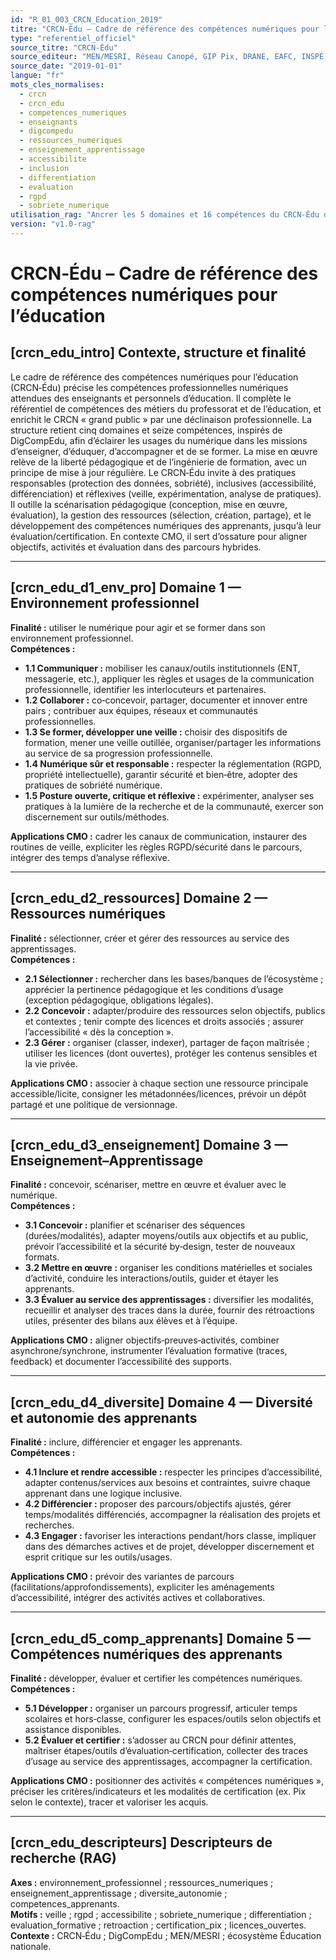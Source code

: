 ```yaml
---
id: "R_01_003_CRCN_Education_2019"
titre: "CRCN‑Édu – Cadre de référence des compétences numériques pour l’éducation"
type: "referentiel_officiel"
source_titre: "CRCN‑Édu"
source_editeur: "MEN/MESRI, Réseau Canopé, GIP Pix, DRANE, EAFC, INSPÉ, CNED"
source_date: "2019-01-01"
langue: "fr"
mots_cles_normalises:
  - crcn
  - crcn_edu
  - competences_numeriques
  - enseignants
  - digcompedu
  - ressources_numeriques
  - enseignement_apprentissage
  - accessibilite
  - inclusion
  - differentiation
  - evaluation
  - rgpd
  - sobriete_numerique
utilisation_rag: "Ancrer les 5 domaines et 16 compétences du CRCN‑Édu dans la conception CMO, la sélection des ressources, l’évaluation et la certification ; relier à Pix et DigCompEdu."
version: "v1.0-rag"
---
```


# CRCN‑Édu – Cadre de référence des compétences numériques pour l’éducation

## [crcn_edu_intro] Contexte, structure et finalité
Le cadre de référence des compétences numériques pour l’éducation (CRCN‑Édu) précise les compétences professionnelles numériques attendues des enseignants et personnels d’éducation. Il complète le référentiel de compétences des métiers du professorat et de l’éducation, et enrichit le CRCN « grand public » par une déclinaison professionnelle. La structure retient cinq domaines et seize compétences, inspirés de DigCompEdu, afin d’éclairer les usages du numérique dans les missions d’enseigner, d’éduquer, d’accompagner et de se former. La mise en œuvre relève de la liberté pédagogique et de l’ingénierie de formation, avec un principe de mise à jour régulière. Le CRCN‑Édu invite à des pratiques responsables (protection des données, sobriété), inclusives (accessibilité, différenciation) et réflexives (veille, expérimentation, analyse de pratiques). Il outille la scénarisation pédagogique (conception, mise en œuvre, évaluation), la gestion des ressources (sélection, création, partage), et le développement des compétences numériques des apprenants, jusqu’à leur évaluation/certification. En contexte CMO, il sert d’ossature pour aligner objectifs, activités et évaluation dans des parcours hybrides.

---

## [crcn_edu_d1_env_pro] Domaine 1 — Environnement professionnel
**Finalité :** utiliser le numérique pour agir et se former dans son environnement professionnel.  
**Compétences :**
- **1.1 Communiquer :** mobiliser les canaux/outils institutionnels (ENT, messagerie, etc.), appliquer les règles et usages de la communication professionnelle, identifier les interlocuteurs et partenaires.
- **1.2 Collaborer :** co‑concevoir, partager, documenter et innover entre pairs ; contribuer aux équipes, réseaux et communautés professionnelles.
- **1.3 Se former, développer une veille :** choisir des dispositifs de formation, mener une veille outillée, organiser/partager les informations au service de sa progression professionnelle.
- **1.4 Numérique sûr et responsable :** respecter la réglementation (RGPD, propriété intellectuelle), garantir sécurité et bien‑être, adopter des pratiques de sobriété numérique.
- **1.5 Posture ouverte, critique et réflexive :** expérimenter, analyser ses pratiques à la lumière de la recherche et de la communauté, exercer son discernement sur outils/méthodes.

**Applications CMO :** cadrer les canaux de communication, instaurer des routines de veille, expliciter les règles RGPD/sécurité dans le parcours, intégrer des temps d’analyse réflexive.

---

## [crcn_edu_d2_ressources] Domaine 2 — Ressources numériques
**Finalité :** sélectionner, créer et gérer des ressources au service des apprentissages.  
**Compétences :**
- **2.1 Sélectionner :** rechercher dans les bases/banques de l’écosystème ; apprécier la pertinence pédagogique et les conditions d’usage (exception pédagogique, obligations légales).
- **2.2 Concevoir :** adapter/produire des ressources selon objectifs, publics et contextes ; tenir compte des licences et droits associés ; assurer l’accessibilité « dès la conception ».
- **2.3 Gérer :** organiser (classer, indexer), partager de façon maîtrisée ; utiliser les licences (dont ouvertes), protéger les contenus sensibles et la vie privée.

**Applications CMO :** associer à chaque section une ressource principale accessible/licite, consigner les métadonnées/licences, prévoir un dépôt partagé et une politique de versionnage.

---

## [crcn_edu_d3_enseignement] Domaine 3 — Enseignement–Apprentissage
**Finalité :** concevoir, scénariser, mettre en œuvre et évaluer avec le numérique.  
**Compétences :**
- **3.1 Concevoir :** planifier et scénariser des séquences (durées/modalités), adapter moyens/outils aux objectifs et au public, prévoir l’accessibilité et la sécurité by‑design, tester de nouveaux formats.
- **3.2 Mettre en œuvre :** organiser les conditions matérielles et sociales d’activité, conduire les interactions/outils, guider et étayer les apprenants.
- **3.3 Évaluer au service des apprentissages :** diversifier les modalités, recueillir et analyser des traces dans la durée, fournir des rétroactions utiles, présenter des bilans aux élèves et à l’équipe.

**Applications CMO :** aligner objectifs‑preuves‑activités, combiner asynchrone/synchrone, instrumenter l’évaluation formative (traces, feedback) et documenter l’accessibilité des supports.

---

## [crcn_edu_d4_diversite] Domaine 4 — Diversité et autonomie des apprenants
**Finalité :** inclure, différencier et engager les apprenants.  
**Compétences :**
- **4.1 Inclure et rendre accessible :** respecter les principes d’accessibilité, adapter contenus/services aux besoins et contraintes, suivre chaque apprenant dans une logique inclusive.
- **4.2 Différencier :** proposer des parcours/objec­tifs ajustés, gérer temps/modalités différenciés, accompagner la réalisation des projets et recherches.
- **4.3 Engager :** favoriser les interactions pendant/hors classe, impliquer dans des démarches actives et de projet, développer discernement et esprit critique sur les outils/usages.

**Applications CMO :** prévoir des variantes de parcours (facilitations/approfondissements), expliciter les aménagements d’accessibilité, intégrer des activités actives et collaboratives.

---

## [crcn_edu_d5_comp_apprenants] Domaine 5 — Compétences numériques des apprenants
**Finalité :** développer, évaluer et certifier les compétences numériques.  
**Compétences :**
- **5.1 Développer :** organiser un parcours progressif, articuler temps scolaires et hors‑classe, configurer les espaces/outils selon objectifs et assistance disponibles.
- **5.2 Évaluer et certifier :** s’adosser au CRCN pour définir attentes, maîtriser étapes/outils d’évaluation‑certification, collecter des traces d’usage au service des apprentissages, accompagner la certification.

**Applications CMO :** positionner des activités « compétences numériques », préciser les critères/indicateurs et les modalités de certification (ex. Pix selon le contexte), tracer et valoriser les acquis.

---

## [crcn_edu_descripteurs] Descripteurs de recherche (RAG)
**Axes :** environnement_professionnel ; ressources_numeriques ; enseignement_apprentissage ; diversite_autonomie ; competences_apprenants.  
**Motifs :** veille ; rgpd ; accessibilite ; sobriete_numerique ; differentiation ; evaluation_formative ; retroaction ; certification_pix ; licences_ouvertes.  
**Contexte :** CRCN‑Édu ; DigCompEdu ; MEN/MESRI ; écosystème Éducation nationale.
